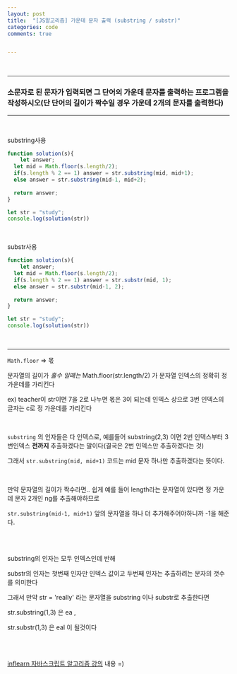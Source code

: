 ```yaml
---
layout: post
title:  "[JS알고리즘] 가운데 문자 출력 (substring / substr)"
categories: code 
comments: true


---
```




<br>

---

### 소문자로 된 문자가 입력되면 그 단어의 가운데 문자를 출력하는 프로그램을 작성하시오(단 단어의 길이가 짝수일 경우 가운데 2개의 문자를 출력한다)

---

<br>

substring사용

~~~javascript
function solution(s){
	let answer;
  let mid = Math.floor(s.length/2);
  if(s.length % 2 == 1) answer = str.substring(mid, mid+1);
  else answer = str.substring(mid-1, mid+2);
  
  return answer;
}

let str = "study";
console.log(solution(str))
~~~

<br>

substr사용

~~~javascript
function solution(s){
	let answer;
  let mid = Math.floor(s.length/2);
  if(s.length % 2 == 1) answer = str.substr(mid, 1);
  else answer = str.substr(mid-1, 2);
  
  return answer;
}

let str = "study";
console.log(solution(str))
~~~

<br>

---

`Math.floor` => 몫

문자열의 길이가 *홀수 일떄는* Math.floor(str.length/2) 가 문자열 인덱스의 정확히 정 가운데를 가리킨다

ex) teacher이 str이면 7을 2로 나누면 몫은 3이 되는데 인덱스 상으로 3번 인덱스의 글자는 c로 정 가운데를 가리킨다

<br>

`substring` 의 인자들은 다 인덱스로, 예를들어 substring(2,3) 이면 2번 인덱스부터 3번인덱스 **전까지** 추출하겠다는 말이다(결국은 2번 인덱스만 추출하겠다는 것)

그래서 `str.substring(mid, mid+1)` 코드는 mid 문자 하나만 추출하겠다는 뜻이다.

<br>

만약 문자열의 길이가 짝수라면.. 쉽게 예를 들어 length라는 문자열이 있다면 정 가운데 문자 2개인 ng를 추출해야하므로

`str.substring(mid-1, mid+1)` 앞의 문자열을 하나 더 추가해주어야하니까 -1을 해준다.

<br>

<br>

substring의 인자는 모두 인덱스인데 반해

substr의 인자는 첫번째 인자만 인덱스 값이고 두번째 인자는 추출하려는 문자의 갯수를 의미한다

그래서 만약 str = 'really' 라는 문자열을 substring 이나 substr로 추출한다면

str.substring(1,3) 은 ea ,

str.substr(1,3) 은  eal 이 될것이다



<br>

<br>

[inflearn 자바스크립트 알고리즘 강의](https://www.inflearn.com/course/%EC%9E%90%EB%B0%94%EC%8A%A4%ED%81%AC%EB%A6%BD%ED%8A%B8-%EC%95%8C%EA%B3%A0%EB%A6%AC%EC%A6%98-%EB%AC%B8%EC%A0%9C%ED%92%80%EC%9D%B4/dashboard) 내용 =)


